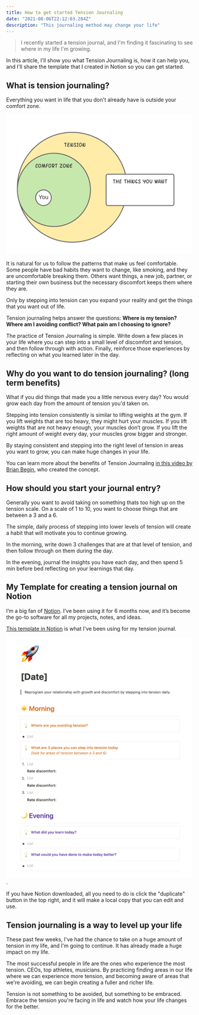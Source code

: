 ```yaml
---
title: How to get started Tension Journaling
date: "2021-08-06T22:12:03.284Z"
description: "This journaling method may change your life"
---
```


> I recently started a tension journal, and I'm finding it fascinating to see where in my life I'm growing.

In this article, I'll show you what Tension Journaling is, how it can help you, and I'll share the template that I created in Notion so you can get started.

## What is tension journaling?

Everything you want in life that you don't already have is outside your comfort zone.

![Template](./comfortzone.png)

It is natural for us to follow the patterns that make us feel comfortable. Some people have bad habits they want to change, like smoking, and they are uncomfortable breaking them. Others want things, a new job, partner, or starting their own business but the necessary discomfort keeps them where they are.

Only by stepping into tension can you expand your reality and get the things that you want out of life.     

Tension journaling helps answer the questions: **Where is my tension? Where am I avoiding conflict? What pain am I choosing to ignore?**

The practice of Tension Journaling is simple. Write down a few places in your life where you can step into a small level of discomfort and tension, and then follow through with action. Finally, reinforce those experiences by reflecting on what you learned later in the day.

## Why do you want to do tension journaling? (long term benefits)

What if you did things that made you a little nervous every day? You would grow each day from the amount of tension you'd taken on. 

Stepping into tension consistently is similar to lifting weights at the gym. If you lift weights that are too heavy, they might hurt your muscles. If you lift weights that are not heavy enough, your muscles don’t grow. If you lift the right amount of weight every day, your muscles grow bigger and stronger.

By staying consistent and stepping into the right level of tension in areas you want to grow, you can make huge changes in your life. 

You can learn more about the benefits of Tension Journaling [in this video by Brian Begin](https://www.youtube.com/watch?v=Fb1SNA7HJa0), who created the concept. 


## How should you start your journal entry?

Generally you want to avoid taking on something thats too high up on the tension scale. On a scale of 1 to 10, you want to choose things that are between a 3 and a 6.

The simple, daily process of stepping into lower levels of tension will create a habit that will motivate you to continue growing.

In the morning, write down 3 challenges that are at that level of tension, and then follow through on them during the day.

In the evening, journal the insights you have each day, and then spend 5 min before bed reflecting on your learnings that day.

## My Template for creating a tension journal on Notion

I’m a big fan of [Notion](www.notion.so). I’ve been using it for 6 months now, and it’s become the go-to software for all my projects, notes, and ideas.

[This template in Notion](https://tyhenkel.notion.site/Tension-Journal-8ab807921e9345d794de0649b06d7ce5) is what I've been using for my tension journal.

[![Template](./template.png)](https://tyhenkel.notion.site/Tension-Journal-8ab807921e9345d794de0649b06d7ce5).

If you have Notion downloaded, all you need to do is click the "duplicate" button in the top right, and it will make a local copy that you can edit and use.

## Tension journaling is a way to level up your life

These past few weeks, I've had the chance to take on a huge amount of tension in my life, and I'm going to continue. It has already made a huge impact on my life.

The most successful people in life are the ones who experience the most tension. CEOs, top athletes, musicians. By practicing finding areas in our life where we can experience more tension, and becoming aware of areas that we're avoiding, we can begin creating a fuller and richer life.

Tension is not something to be avoided, but something to be embraced. Embrace the tension you're facing in life and watch how your life changes for the better.